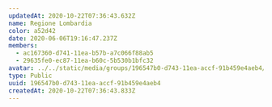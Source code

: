 ```yaml
---
updatedAt: 2020-10-22T07:36:43.632Z
name: Regione Lombardia
color: a52d42
date: 2020-06-06T19:16:47.237Z
members:
  - ac167360-d741-11ea-b57b-a7c066f88ab5
  - 29635fe0-ec87-11ea-b60c-5b530b1bfc32
avatar: ../../static/media/groups/196547b0-d743-11ea-accf-91b459e4aeb4/1200px-flag_of_lombardy_square.svg.png
type: Public
uuid: 196547b0-d743-11ea-accf-91b459e4aeb4
createdAt: 2020-10-22T07:36:43.833Z
---
```


<!-- <p></p> -->